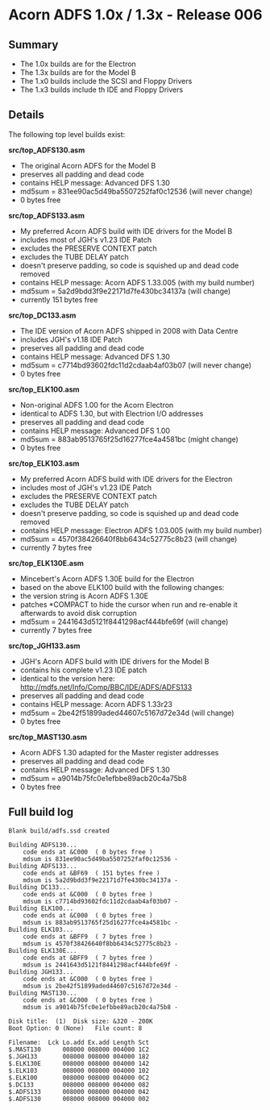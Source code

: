 # Acorn ADFS 1.0x / 1.3x - Release 006

## Summary

* The 1.0x builds are for the Electron
* The 1.3x builds are for the Model B
* The 1.x0 builds include the SCSI and Floppy Drivers
* The 1.x3 builds include th IDE and Floppy Drivers

## Details

The following top level builds exist:

__src/top_ADFS130.asm__

* The original Acorn ADFS for the Model B
* preserves all padding and dead code
* contains HELP message: Advanced DFS 1.30
* md5sum = 831ee90ac5d49ba5507252faf0c12536 (will never change)
* 0 bytes free

__src/top_ADFS133.asm__

* My preferred Acorn ADFS build with IDE drivers for the Model B
* includes most of JGH's v1.23 IDE Patch
* excludes the PRESERVE CONTEXT patch
* excludes the TUBE DELAY patch
* doesn't preserve padding, so code is squished up and dead code removed
* contains HELP message: Acorn ADFS 1.33.005 (with my build number)
* md5sum = 5a2d9bdd3f9e22171d7fe430bc34137a (will change)
* currently 151 bytes free

__src/top_DC133.asm__

* The IDE version of Acorn ADFS shipped in 2008 with Data Centre
* includes JGH's v1.18 IDE Patch
* preserves all padding and dead code
* contains HELP message: Advanced DFS 1.30
* md5sum = c7714bd93602fdc11d2cdaab4af03b07 (will never change)
* 0 bytes free

__src/top_ELK100.asm__

* Non-original ADFS 1.00 for the Acorn Electron
* identical to ADFS 1.30, but with Electrion I/O addresses
* preserves all padding and dead code
* contains HELP message: Advanced DFS 1.00
* md5sum = 883ab9513765f25d16277fce4a4581bc (might change)
* 0 bytes free

__src/top_ELK103.asm__

* My preferred Acorn ADFS build with IDE drivers for the Electron
* includes most of JGH's v1.23 IDE Patch
* excludes the PRESERVE CONTEXT patch
* excludes the TUBE DELAY patch
* doesn't preserve padding, so code is squished up and dead code removed
* contains HELP message: Electron ADFS 1.03.005 (with my build number)
* md5sum = 4570f38426640f8bb6434c52775c8b23 (will change)
* currently 7 bytes free

__src/top_ELK130E.asm__

* Mincebert's Acorn ADFS 1.30E build for the Electron
* based on the above ELK100 build with the following changes:
* the version string is Acorn ADFS 1.30E
* patches *COMPACT to hide the cursor when run and re-enable it afterwards to avoid disk corruption
* md5sum = 2441643d5121f8441298acf444bfe69f (will change)
* currently 7 bytes free

__src/top_JGH133.asm__

* JGH's Acorn ADFS build with IDE drivers for the Model B
* contains his complete v1.23 IDE patch
* identical to the version here: http://mdfs.net/Info/Comp/BBC/IDE/ADFS/ADFS133
* preserves all padding and dead code
* contains HELP message: Acorn ADFS 1.33r23
* md5sum = 2be42f51899aded44607c5167d72e34d (will change)
* 0 bytes free

__src/top_MAST130.asm__

* Acorn ADFS 1.30 adapted for the Master register addresses
* preserves all padding and dead code
* contains HELP message: Advanced DFS 1.30
* md5sum = a9014b75fc0e1efbbe89acb20c4a75b8
* 0 bytes free

## Full build log
```
Blank build/adfs.ssd created

Building ADFS130...
    code ends at &C000  ( 0 bytes free )
    mdsum is 831ee90ac5d49ba5507252faf0c12536 -
Building ADFS133...
    code ends at &BF69  ( 151 bytes free )
    mdsum is 5a2d9bdd3f9e22171d7fe430bc34137a -
Building DC133...
    code ends at &C000  ( 0 bytes free )
    mdsum is c7714bd93602fdc11d2cdaab4af03b07 -
Building ELK100...
    code ends at &C000  ( 0 bytes free )
    mdsum is 883ab9513765f25d16277fce4a4581bc -
Building ELK103...
    code ends at &BFF9  ( 7 bytes free )
    mdsum is 4570f38426640f8bb6434c52775c8b23 -
Building ELK130E...
    code ends at &BFF9  ( 7 bytes free )
    mdsum is 2441643d5121f8441298acf444bfe69f -
Building JGH133...
    code ends at &C000  ( 0 bytes free )
    mdsum is 2be42f51899aded44607c5167d72e34d -
Building MAST130...
    code ends at &C000  ( 0 bytes free )
    mdsum is a9014b75fc0e1efbbe89acb20c4a75b8 -

Disk title:  (1)  Disk size: &320 - 200K
Boot Option: 0 (None)   File count: 8

Filename:  Lck Lo.add Ex.add Length Sct
$.MAST130      008000 008000 004000 1C2
$.JGH133       008000 008000 004000 182
$.ELK130E      008000 008000 004000 142
$.ELK103       008000 008000 004000 102
$.ELK100       008000 008000 004000 0C2
$.DC133        008000 008000 004000 082
$.ADFS133      008000 008000 004000 042
$.ADFS130      008000 008000 004000 002
```
